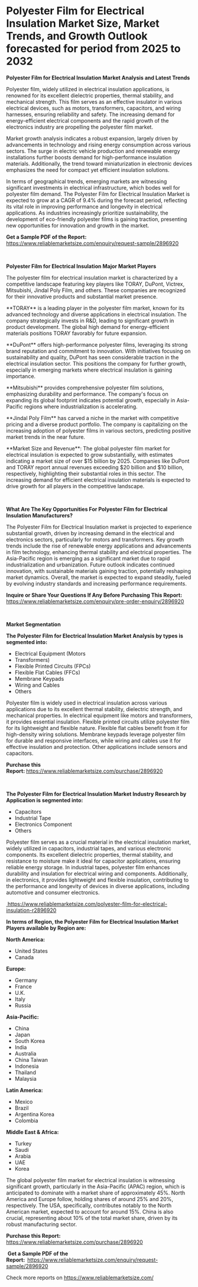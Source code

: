 <p><h1>Polyester Film for Electrical Insulation Market Size, Market Trends, and Growth Outlook forecasted for period from 2025 to 2032</h1></p><p><strong>Polyester Film for Electrical Insulation Market Analysis and Latest Trends</strong></p>
<p><p>Polyester film, widely utilized in electrical insulation applications, is renowned for its excellent dielectric properties, thermal stability, and mechanical strength. This film serves as an effective insulator in various electrical devices, such as motors, transformers, capacitors, and wiring harnesses, ensuring reliability and safety. The increasing demand for energy-efficient electrical components and the rapid growth of the electronics industry are propelling the polyester film market.</p><p>Market growth analysis indicates a robust expansion, largely driven by advancements in technology and rising energy consumption across various sectors. The surge in electric vehicle production and renewable energy installations further boosts demand for high-performance insulation materials. Additionally, the trend toward miniaturization in electronic devices emphasizes the need for compact yet efficient insulation solutions.</p><p>In terms of geographical trends, emerging markets are witnessing significant investments in electrical infrastructure, which bodes well for polyester film demand. The Polyester Film for Electrical Insulation Market is expected to grow at a CAGR of 9.4% during the forecast period, reflecting its vital role in improving performance and longevity in electrical applications. As industries increasingly prioritize sustainability, the development of eco-friendly polyester films is gaining traction, presenting new opportunities for innovation and growth in the market.</p></p>
<p><strong>Get a Sample PDF of the Report:&nbsp;</strong> <a href="https://www.reliablemarketsize.com/enquiry/request-sample/2896920?utm_campaign=2337&utm_medium=2&utm_source=Github&utm_content=ia&utm_term=15032025&utm_id=polyester-film-for-electrical-insulation">https://www.reliablemarketsize.com/enquiry/request-sample/2896920</a></p>
<p>&nbsp;</p>
<p><strong>Polyester Film for Electrical Insulation Major Market Players</strong></p>
<p><p>The polyester film for electrical insulation market is characterized by a competitive landscape featuring key players like TORAY, DuPont, Victrex, Mitsubishi, Jindal Poly Film, and others. These companies are recognized for their innovative products and substantial market presence.</p><p>**TORAY** is a leading player in the polyester film market, known for its advanced technology and diverse applications in electrical insulation. The company strategically invests in R&D, leading to significant growth in product development. The global high demand for energy-efficient materials positions TORAY favorably for future expansion.</p><p>**DuPont** offers high-performance polyester films, leveraging its strong brand reputation and commitment to innovation. With initiatives focusing on sustainability and quality, DuPont has seen considerable traction in the electrical insulation sector. This positions the company for further growth, especially in emerging markets where electrical insulation is gaining importance.</p><p>**Mitsubishi** provides comprehensive polyester film solutions, emphasizing durability and performance. The company's focus on expanding its global footprint indicates potential growth, especially in Asia-Pacific regions where industrialization is accelerating.</p><p>**Jindal Poly Film** has carved a niche in the market with competitive pricing and a diverse product portfolio. The company is capitalizing on the increasing adoption of polyester films in various sectors, predicting positive market trends in the near future.</p><p>**Market Size and Revenue**: The global polyester film market for electrical insulation is expected to grow substantially, with estimates indicating a market size of over $15 billion by 2025. Companies like DuPont and TORAY report annual revenues exceeding $20 billion and $10 billion, respectively, highlighting their substantial roles in this sector. The increasing demand for efficient electrical insulation materials is expected to drive growth for all players in the competitive landscape.</p></p>
<p>&nbsp;</p>
<p><strong>What Are The Key Opportunities For Polyester Film for Electrical Insulation Manufacturers?</strong></p>
<p><p>The Polyester Film for Electrical Insulation market is projected to experience substantial growth, driven by increasing demand in the electrical and electronics sectors, particularly for motors and transformers. Key growth trends include the rise of renewable energy applications and advancements in film technology, enhancing thermal stability and electrical properties. The Asia-Pacific region is emerging as a significant market due to rapid industrialization and urbanization. Future outlook indicates continued innovation, with sustainable materials gaining traction, potentially reshaping market dynamics. Overall, the market is expected to expand steadily, fueled by evolving industry standards and increasing performance requirements.</p></p>
<p><strong>Inquire or Share Your Questions If Any Before Purchasing This Report:</strong> <a href="https://www.reliablemarketsize.com/enquiry/pre-order-enquiry/2896920?utm_campaign=2337&utm_medium=2&utm_source=Github&utm_content=ia&utm_term=15032025&utm_id=polyester-film-for-electrical-insulation">https://www.reliablemarketsize.com/enquiry/pre-order-enquiry/2896920</a></p>
<p>&nbsp;</p>
<p><strong>Market Segmentation</strong></p>
<p><strong>The Polyester Film for Electrical Insulation Market Analysis by types is segmented into:</strong></p>
<p><ul><li>Electrical Equipment (Motors</li><li>Transformers)</li><li>Flexible Printed Circuits (FPCs)</li><li>Flexible Flat Cables (FFCs)</li><li>Membrane Keypads</li><li>Wiring and Cables</li><li>Others</li></ul></p>
<p><p>Polyester film is widely used in electrical insulation across various applications due to its excellent thermal stability, dielectric strength, and mechanical properties. In electrical equipment like motors and transformers, it provides essential insulation. Flexible printed circuits utilize polyester film for its lightweight and flexible nature. Flexible flat cables benefit from it for high-density wiring solutions. Membrane keypads leverage polyester film for durable and responsive interfaces, while wiring and cables use it for effective insulation and protection. Other applications include sensors and capacitors.</p></p>
<p><strong>Purchase this Report:&nbsp;</strong><a href="https://www.reliablemarketsize.com/purchase/2896920?utm_campaign=2337&utm_medium=2&utm_source=Github&utm_content=ia&utm_term=15032025&utm_id=polyester-film-for-electrical-insulation">https://www.reliablemarketsize.com/purchase/2896920</a></p>
<p>&nbsp;</p>
<p><strong>The Polyester Film for Electrical Insulation Market Industry Research by Application is segmented into:</strong></p>
<p><ul><li>Capacitors</li><li>Industrial Tape</li><li>Electronics Component</li><li>Others</li></ul></p>
<p><p>Polyester film serves as a crucial material in the electrical insulation market, widely utilized in capacitors, industrial tapes, and various electronic components. Its excellent dielectric properties, thermal stability, and resistance to moisture make it ideal for capacitor applications, ensuring reliable energy storage. In industrial tapes, polyester film enhances durability and insulation for electrical wiring and components. Additionally, in electronics, it provides lightweight and flexible insulation, contributing to the performance and longevity of devices in diverse applications, including automotive and consumer electronics.</p></p>
<p><a href="https://www.reliablemarketsize.com/polyester-film-for-electrical-insulation-r2896920?utm_campaign=2337&utm_medium=2&utm_source=Github&utm_content=ia&utm_term=15032025&utm_id=polyester-film-for-electrical-insulation">&nbsp;https://www.reliablemarketsize.com/polyester-film-for-electrical-insulation-r2896920</a></p>
<p><strong>In terms of Region, the Polyester Film for Electrical Insulation Market Players available by Region are:</strong></p>
<p>
    <p> <strong> North America: </strong>
        <ul>
            <li>United States</li>
            <li>Canada</li>
        </ul>
        </p> 
    <p> <strong> Europe: </strong>
        <ul>
            <li>Germany</li>
            <li>France</li>
            <li>U.K.</li>
            <li>Italy</li>
            <li>Russia</li>
        </ul>
        </p> 
    <p> <strong> Asia-Pacific: </strong>
        <ul>
            <li>China</li>
            <li>Japan</li>
            <li>South Korea</li>
            <li>India</li>
            <li>Australia</li>
            <li>China Taiwan</li>
            <li>Indonesia</li>
            <li>Thailand</li>
            <li>Malaysia</li>
        </ul>
        </p> 
    <p> <strong> Latin America: </strong>
        <ul>
            <li>Mexico</li>
            <li>Brazil</li>
            <li>Argentina Korea</li>
            <li>Colombia</li>
        </ul>
        </p> 
    <p> <strong> Middle East & Africa: </strong>
        <ul>
            <li>Turkey</li>
            <li>Saudi</li>
            <li>Arabia</li>
            <li>UAE</li>
            <li>Korea</li>
        </ul>
    </p>
    </p>
<p><p>The global polyester film market for electrical insulation is witnessing significant growth, particularly in the Asia-Pacific (APAC) region, which is anticipated to dominate with a market share of approximately 45%. North America and Europe follow, holding shares of around 25% and 20%, respectively. The USA, specifically, contributes notably to the North American market, expected to account for around 15%. China is also crucial, representing about 10% of the total market share, driven by its robust manufacturing sector.</p></p>
<p><strong>Purchase this Report: </strong><a href="https://www.reliablemarketsize.com/purchase/2896920?utm_campaign=2337&utm_medium=2&utm_source=Github&utm_content=ia&utm_term=15032025&utm_id=polyester-film-for-electrical-insulation">https://www.reliablemarketsize.com/purchase/2896920</a></p>
<p>&nbsp;<strong>Get a Sample PDF of the Report:&nbsp;&nbsp;</strong><a href="https://www.reliablemarketsize.com/enquiry/request-sample/2896920?utm_campaign=2337&utm_medium=2&utm_source=Github&utm_content=ia&utm_term=15032025&utm_id=polyester-film-for-electrical-insulation">https://www.reliablemarketsize.com/enquiry/request-sample/2896920</a></p>
<p><strong></strong></p>
<p>Check more reports on <a href="https://www.reliablemarketsize.com/?utm_campaign=2337&utm_medium=2&utm_source=Github&utm_content=ia&utm_term=15032025&utm_id=polyester-film-for-electrical-insulation">https://www.reliablemarketsize.com/</a></p>
